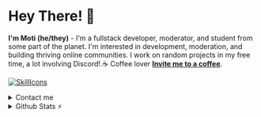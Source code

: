 # Hey There! 👋
**I'm Moti (he/they)** - I'm a fullstack developer, moderator, and student from some part of the planet. I'm interested in development, moderation, and building thriving online communities. I work on random projects in my free time, a lot involving Discord!.☕️ Coffee lover [**Invite me to a coffee**](https://motidev.com/coffe).

[![SkillIcons](https://skillicons.dev/icons?i=js,ts,html,css,nodejs,react,nextjs,tailwind,lua,java,mysql,mongodb,nginx,git,figma)](https://motidev.com)<br/>

<details>
<summary>Contact me</summary>
<p aling='center'><strong>Feel free to reach out to me! I check Discord most often, but any contact method below works.</strong></p>
<p align='center'>
    <a href='https://discord.com/users/972840062209376306'><img src='https://github.com/motidev/motidev/blob/main/networks/discord.png' height='42px' /></a>
    <a target='_blank' href='https://github.com/motidev'><img src='https://github.com/motidev/motidev/blob/main/networks/github.png' height='42px' /></a>
    <a href='https://www.twitch.tv/motidev'><img src='https://github.com/motidev/motidev/blob/main/networks/t.png' height='42px' /></a>
    <a href='https://twitter.com/motidev'><img src='https://github.com/motidev/motidev/blob/main/networks/twitter.png' height='42px' /></a>
</p>
</details>

<details>
  <summary>Github Stats ⚡</summary>
    <img src="https://github-readme-stats.vercel.app/api?username=motidev&theme=blueberry&count_private=false&include_all_commits=true&show_icons=truecount_private=true&hide_border=true&layout=compact&hide_border=true">
    <img src="https://github-readme-stats.vercel.app/api/top-langs/?username=motidev&layout=compact&theme=blueberry&count_private=true&hide_border=true">
</details>

